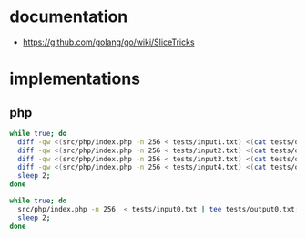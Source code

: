 # documentation

* https://github.com/golang/go/wiki/SliceTricks

# implementations

## php

```sh
while true; do
  diff -qw <(src/php/index.php -n 256 < tests/input1.txt) <(cat tests/output1.txt);
  diff -qw <(src/php/index.php -n 256 < tests/input2.txt) <(cat tests/output2.txt);
  diff -qw <(src/php/index.php -n 256 < tests/input3.txt) <(cat tests/output3.txt);
  diff -qw <(src/php/index.php -n 256 < tests/input4.txt) <(cat tests/output4.txt);
  sleep 2;
done
```

```sh
while true; do
  src/php/index.php -n 256  < tests/input0.txt | tee tests/output0.txt;
  sleep 2;
done
```
